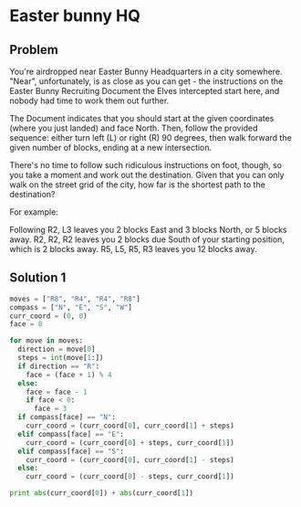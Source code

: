 # Easter bunny HQ

## Problem
You're airdropped near Easter Bunny Headquarters in a city somewhere. "Near", unfortunately, is as close as you can get - the instructions on the Easter Bunny Recruiting Document the Elves intercepted start here, and nobody had time to work them out further.

The Document indicates that you should start at the given coordinates (where you just landed) and face North. Then, follow the provided sequence: either turn left (L) or right (R) 90 degrees, then walk forward the given number of blocks, ending at a new intersection.

There's no time to follow such ridiculous instructions on foot, though, so you take a moment and work out the destination. Given that you can only walk on the street grid of the city, how far is the shortest path to the destination?

For example:

Following R2, L3 leaves you 2 blocks East and 3 blocks North, or 5 blocks away.
R2, R2, R2 leaves you 2 blocks due South of your starting position, which is 2 blocks away.
R5, L5, R5, R3 leaves you 12 blocks away.

## Solution 1
```python
moves = ["R8", "R4", "R4", "R8"]
compass = ["N", "E", "S", "W"]
curr_coord = (0, 0)
face = 0

for move in moves:
  direction = move[0]
  steps = int(move[1:])
  if direction == "R":
    face = (face + 1) % 4
  else:
    face = face - 1
    if face < 0:
      face = 3
  if compass[face] == "N":
    curr_coord = (curr_coord[0], curr_coord[1] + steps)
  elif compass[face] == "E":
    curr_coord = (curr_coord[0] + steps, curr_coord[1])
  elif compass[face] == "S":
    curr_coord = (curr_coord[0], curr_coord[1] - steps)
  else:
    curr_coord = (curr_coord[0] - steps, curr_coord[1])

print abs(curr_coord[0]) + abs(curr_coord[1])
```